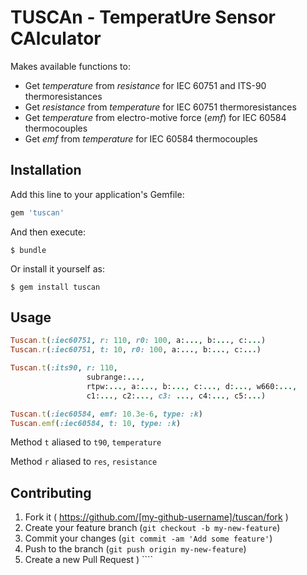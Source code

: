 # **TUSCAn** - **T**emperat**U**re **S**ensor **CA**lculator

Makes available functions to:

* Get _temperature_ from _resistance_ for IEC 60751 and ITS-90 thermoresistances
* Get _resistance_ from _temperature_ for IEC 60751 thermoresistances
* Get _temperature_ from electro-motive force (_emf_) for IEC 60584 thermocouples
* Get _emf_ from _temperature_ for IEC 60584 thermocouples


## Installation

Add this line to your application's Gemfile:

```ruby
gem 'tuscan'
```

And then execute:

    $ bundle

Or install it yourself as:

    $ gem install tuscan

## Usage

```ruby
Tuscan.t(:iec60751, r: 110, r0: 100, a:..., b:..., c:...)
Tuscan.r(:iec60751, t: 10, r0: 100, a:..., b:..., c:...)

Tuscan.t(:its90, r: 110, 
                 subrange:..., 
                 rtpw:..., a:..., b:..., c:..., d:..., w660:..., 
                 c1:..., c2:..., c3: ..., c4:..., c5:...)

Tuscan.t(:iec60584, emf: 10.3e-6, type: :k)
Tuscan.emf(:iec60584, t: 10, type: :k)
```

Method `t` aliased to `t90`, `temperature`

Method `r` aliased to `res`, `resistance`

## Contributing

1. Fork it ( https://github.com/[my-github-username]/tuscan/fork )
2. Create your feature branch (`git checkout -b my-new-feature`)
3. Commit your changes (`git commit -am 'Add some feature'`)
4. Push to the branch (`git push origin my-new-feature`)
5. Create a new Pull Request ) ````
